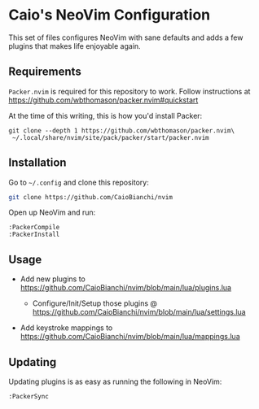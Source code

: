 # Caio's NeoVim Configuration

This set of files configures NeoVim with sane defaults and adds a few plugins that makes life enjoyable again.

## Requirements

`Packer.nvim` is required for this repository to work. Follow instructions at https://github.com/wbthomason/packer.nvim#quickstart

At the time of this writing, this is how you'd install Packer:

```
git clone --depth 1 https://github.com/wbthomason/packer.nvim\
 ~/.local/share/nvim/site/pack/packer/start/packer.nvim
```

## Installation

Go to `~/.config` and clone this repository:

```sh
git clone https://github.com/CaioBianchi/nvim
```

Open up NeoVim and run:

```
:PackerCompile
:PackerInstall
```

## Usage

- Add new plugins to https://github.com/CaioBianchi/nvim/blob/main/lua/plugins.lua
  - Configure/Init/Setup those plugins @ https://github.com/CaioBianchi/nvim/blob/main/lua/settings.lua

- Add keystroke mappings to https://github.com/CaioBianchi/nvim/blob/main/lua/mappings.lua


## Updating

Updating plugins is as easy as running the following in NeoVim:

```
:PackerSync
```
